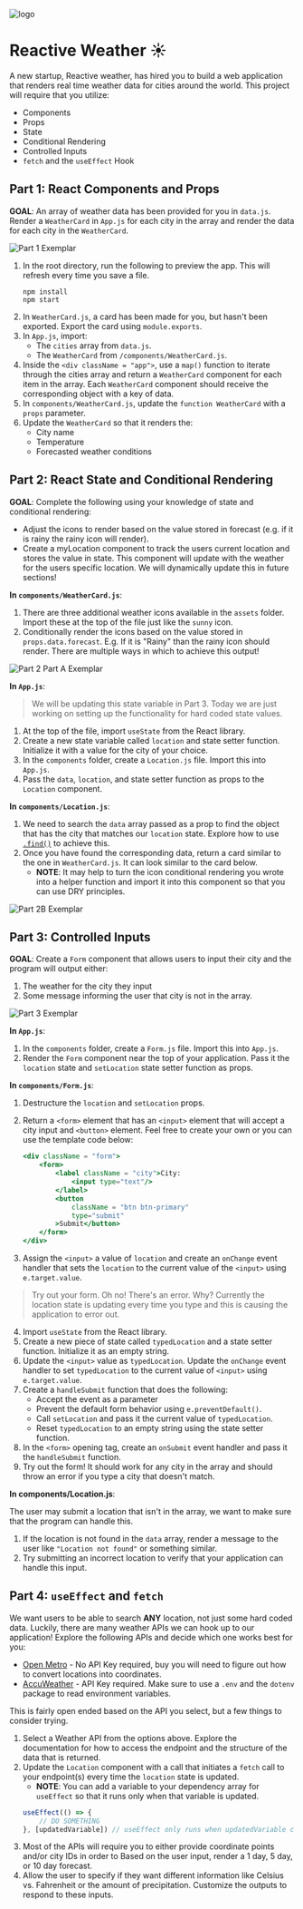 ![logo](https://user-images.githubusercontent.com/44912347/202244850-18dbf275-11cf-44b5-9500-b2fcb5d44d05.jpg)

# Reactive Weather ☀️

A new startup, Reactive weather, has hired you to build a web application that renders real time weather data for cities around the world. This project will require that you utilize:
- Components
- Props
- State
- Conditional Rendering
- Controlled Inputs
- `fetch` and the `useEffect` Hook

## Part 1: React Components and Props

**GOAL**: An array of weather data has been provided for you in `data.js`. Render a `WeatherCard` in `App.js` for each city in the array and render the data for each city in the `WeatherCard`.

![Part 1 Exemplar](./exemplars/Part1Exemplar.png)

1. In the root directory, run the following to preview the app. This will refresh every time you save a file. 
    ```shell
    npm install
    npm start
    ```
2. In `WeatherCard.js`, a card has been made for you, but hasn't been exported. Export the card using `module.exports`.
3. In `App.js`, import:
    - The `cities` array from `data.js`.
    - The `WeatherCard` from `/components/WeatherCard.js`.
4. Inside the `<div className = "app">`, use a `map()` function to iterate through the cities array and return a `WeatherCard` component for each item in the array. Each `WeatherCard` component should receive the corresponding object with a key of data.
5. In `components/WeatherCard.js`, update the `function WeatherCard` with a `props` parameter.
6. Update the `WeatherCard` so that it renders the:
    - City name
    - Temperature
    - Forecasted weather conditions

## Part 2: React State and Conditional Rendering

**GOAL**: Complete the following using your knowledge of state and conditional rendering:
- Adjust the icons to render based on the value stored in forecast (e.g. if it is rainy the rainy icon will render).
- Create a myLocation component to track the users current location and stores the value in state. This component will update with the weather for the users specific location. We will dynamically update this in future sections!

**In `components/WeatherCard.js`**:
1. There are three additional weather icons available in the `assets` folder. Import these at the top of the file just like the `sunny` icon.
2. Conditionally render the icons based on the value stored in `props.data.forecast`. E.g. If it is "Rainy" than the rainy icon should render. There are multiple ways in which to achieve this output!

![Part 2 Part A Exemplar](./exemplars/Part2AExemplar.png)

**In `App.js`**:
> We will be updating this state variable in Part 3. Today we are just working on setting up the functionality for hard coded state values.
1. At the top of the file, import `useState` from the React library.
2. Create a new state variable called `location` and state setter function. Initialize it with a value for the city of your choice.
3. In the `components` folder, create a `Location.js` file. Import this into `App.js`.
4. Pass the `data`, `location`, and state setter function as props to the `Location` component.

**In `components/Location.js`**:
1. We need to search the `data` array passed as a prop to find the object that has the city that matches our `location` state. Explore how to use [`.find()`](https://developer.mozilla.org/en-US/docs/Web/JavaScript/Reference/Global_Objects/Array/find) to achieve this.
2. Once you have found the corresponding data, return a card similar to the one in `WeatherCard.js`. It can look similar to the card below.
    - **NOTE**: It may help to turn the icon conditional rendering you wrote into a helper function and import it into this component so that you can use DRY principles.

![Part 2B Exemplar](./exemplars/Part2BExemplar.png)

## Part 3: Controlled Inputs

**GOAL**: Create a `Form` component that allows users to input their city and the program will output either:
1. The weather for the city they input
2. Some message informing the user that city is not in the array.

![Part 3 Exemplar](./exemplars/Part3Exempalr.gif) 

**In `App.js`**:
1. In the `components` folder, create a `Form.js` file. Import this into `App.js`.
2. Render the `Form` component near the top of your application. Pass it the `location` state and `setLocation` state setter function as props.

**In `components/Form.js`**:
1. Destructure the `location` and `setLocation` props.
2. Return a `<form>` element that has an `<input>` element that will accept a city input and `<button>` element. Feel free to create your own or you can use the template code below:

    ```jsx
    <div className = "form">
        <form>
            <label className = "city">City:
                <input type="text"/>
            </label>
            <button 
                className = "btn btn-primary" 
                type="submit"
            >Submit</button>
        </form>
    </div>
    ```

3. Assign the `<input>` a value of `location` and create an `onChange` event handler that sets the `location` to the current value of the `<input>` using `e.target.value`.

> Try out your form. Oh no! There's an error. Why? Currently the location state is updating every time you type and this is causing the application to error out.

4. Import `useState` from the React library.
5. Create a new piece of state called `typedLocation` and a state setter function. Initialize it as an empty string.
6. Update the `<input>` value as `typedLocation`. Update the `onChange` event handler to set `typedLocation` to the current value of `<input>` using `e.target.value`.
7. Create a `handleSubmit` function that does the following:
    - Accept the event as a parameter
    - Prevent the default form behavior using `e.preventDefault()`.
    - Call `setLocation` and pass it the current value of `typedLocation`.
    - Reset `typedLocation` to an empty string using the state setter function.
8. In the `<form>` opening tag, create an `onSubmit` event handler and pass it the `handleSubmit` function. 
9. Try out the form! It should work for any city in the array and should throw an error if you type a city that doesn't match.

**In components/Location.js**:

The user may submit a location that isn't in the array, we want to make sure that the program can handle this.
1. If the location is not found in the `data` array, render a message to the user like `"Location not found"` or something similar.
2. Try submitting an incorrect location to verify that your application can handle this input.

## Part 4: `useEffect` and `fetch`

We want users to be able to search **ANY** location, not just some hard coded data. Luckily, there are many weather APIs we can hook up to our application! Explore the following APIs and decide which one works best for you:
- [Open Metro](https://open-meteo.com/en/docs) - No API Key required, buy you will need to figure out how to convert locations into coordinates.
- [AccuWeather](https://developer.accuweather.com/) - API Key required. Make sure to use a `.env` and the `dotenv` package to read environment variables.

This is fairly open ended based on the API you select, but a few things to consider trying.
1. Select a Weather API from the options above. Explore the documentation for how to access the endpoint and the structure of the data that is returned.
2. Update the `Location` component with a call that initiates a `fetch` call to your endpoint(s) every time the `location` state is updated.
    - **NOTE**: You can add a variable to your dependency array for `useEffect` so that it runs only when that variable is updated.
    ```js
    useEffect(() => {
        // DO SOMETHING
    }, [updatedVariable]) // useEffect only runs when updatedVariable changes.
    ```
3. Most of the APIs will require you to either provide coordinate points and/or city IDs in order to Based on the user input, render a 1 day, 5 day, or 10 day forecast.
4. Allow the user to specify if they want different information like Celsius vs. Fahrenheit or the amount of precipitation. Customize the outputs to respond to these inputs. 